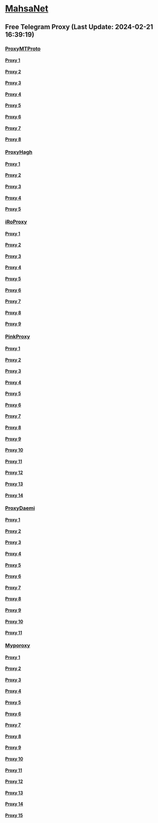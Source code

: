 
# [MahsaNet](https://t.me/mahsa_net)
## Free Telegram Proxy (Last Update: 2024-02-21 16:39:19)
### [ProxyMTProto](https://t.me/ProxyMTProto)
#### [Proxy 1](tg://proxy?server=89.35.131.5&port=8085&secret=FgMBAgABAAH8AwOG4kw63Q%3D%3D)
#### [Proxy 2](tg://proxy?server=89.35.131.6&port=8085&secret=FgMBAgABAAH8AwOG4kw63Q%3D%3D)
#### [Proxy 3](tg://proxy?server=89.35.131.2&port=8085&secret=FgMBAgABAAH8AwOG4kw63Q%3D%3D)
#### [Proxy 4](tg://proxy?server=89.35.131.3&port=8085&secret=FgMBAgABAAH8AwOG4kw63Q%3D%3D)
#### [Proxy 5](tg://proxy?server=89.35.131.4&port=8085&secret=FgMBAgABAAH8AwOG4kw63Q%3D%3D)
#### [Proxy 6](tg://proxy?server=now.lets.begin.we.are.here.123.456.789.111.iranhosevernserver.ir.hosting.mihanwebhost.com.hostiran.net.irwebhost.netdigikala.co.ejhost.ir.west.com.bhostingtalk.ir.xlhost.com.gmail.com.google.com.digikala.com.cloudflare.Slow.Fast.com.notthis1.canadel.sbs.&port=8085&secret=FgMBAgABAAH8AwOG4kw63Q%3D%3D)
#### [Proxy 7](tg://proxy?server=23.88.39.200&port=443&secret=3fQ1mpsyX_HR5QhN8OD3U3s)
#### [Proxy 8](tg://proxy?server=167.235.248.229&port=443&secret=3fQ1mpsyX_HR5QhN8OD3U3s)
### [ProxyHagh](https://t.me/ProxyHagh)
#### [Proxy 1](tg://proxy?server=95.216.52.4&port=8280&secret=FgMBAgABAAH8AwOG4kw63Q%3D%3D)
#### [Proxy 2](tg://proxy?server=95.216.52.4&port=8280&secret=FgMBAgABAAH8AwOG4kw63Q%3D%3D)
#### [Proxy 3](tg://proxy?server=95.216.52.4&port=8280&secret=FgMBAgABAAH8AwOG4kw63Q%3D%3D)
#### [Proxy 4](tg://proxy?server=95.216.52.4&port=8280&secret=FgMBAgABAAH8AwOG4kw63Q%3D%3D)
#### [Proxy 5](tg://proxy?server=95.216.52.4&port=8280&secret=FgMBAgABAAH8AwOG4kw63Q%3D%3D)
### [iRoProxy](https://t.me/iRoProxy)
#### [Proxy 1](tg://proxy?server=144.76.237.2&port=250&secret=FgMBAgABAAH8AwOG4kw63Q%3D%3D)
#### [Proxy 2](tg://proxy?server=176.9.39.106&port=6&secret=FgMBAgABAAH8AwOG4kw63Q%3D%3D)
#### [Proxy 3](tg://proxy?server=146.59.237.114&port=250&secret=FgMBAgABAAH8AwOG4kw63Q%3D%3D)
#### [Proxy 4](tg://proxy?server=146.59.237.113&port=250&secret=FgMBAgABAAH8AwOG4kw63Q%3D%3D)
#### [Proxy 5](tg://proxy?server=146.59.237.123&port=250&secret=FgMBAgABAAH8AwOG4kw63Q%3D%3D)
#### [Proxy 6](tg://proxy?server=95.216.42.159&port=250&secret=FgMBAgABAAH8AwOG4kw63Q%3D%3D)
#### [Proxy 7](tg://proxy?server=144.76.224.91&port=250&secret=FgMBAgABAAH8AwOG4kw63Q%3D%3D)
#### [Proxy 8](tg://proxy?server=144.76.83.123&port=250&secret=FgMBAgABAAH8AwOG4kw63Q%3D%3D)
#### [Proxy 9](tg://proxy?server=88.99.51.105&port=250&secret=FgMBAgABAAH8AwOG4kw63Q%3D%3D)
### [PinkProxy](https://t.me/PinkProxy)
#### [Proxy 1](tg://proxy?server=167.235.230.134&port=4045&secret=FgMBAgABAAH8AwOG4kw63Q==)
#### [Proxy 2](tg://proxy?server=49.13.89.91&port=4045&secret=FgMBAgABAAH8AwOG4kw63Q==)
#### [Proxy 3](tg://proxy?server=188.40.16.186&port=403&secret=FgMBAgABAAH8AwOG4kw63Q==)
#### [Proxy 4](tg://proxy?server=88.99.103.108&port=4045&secret=FgMBAgABAAH8AwOG4kw63Q==)
#### [Proxy 5](tg://proxy?server=128.140.51.109&port=4045&secret=FgMBAgABAAH8AwOG4kw63Q==)
#### [Proxy 6](tg://proxy?server=49.12.76.87&port=4045&secret=FgMBAgABAAH8AwOG4kw63Q==)
#### [Proxy 7](tg://proxy?server=128.140.57.5&port=4045&secret=FgMBAgABAAH8AwOG4kw63Q==)
#### [Proxy 8](tg://proxy?server=88.99.30.98&port=4045&secret=FgMBAgABAAH8AwOG4kw63Q==)
#### [Proxy 9](tg://proxy?server=88.99.103.108&port=4045&secret=FgMBAgABAAH8AwOG4kw63Q==)
#### [Proxy 10](tg://proxy?server=128.140.51.109&port=4045&secret=FgMBAgABAAH8AwOG4kw63Q==)
#### [Proxy 11](tg://proxy?server=49.12.76.87&port=4045&secret=FgMBAgABAAH8AwOG4kw63Q==)
#### [Proxy 12](tg://proxy?server=128.140.57.5&port=4045&secret=FgMBAgABAAH8AwOG4kw63Q==)
#### [Proxy 13](tg://proxy?server=167.235.230.134&port=4045&secret=FgMBAgABAAH8AwOG4kw63Q==)
#### [Proxy 14](tg://proxy?server=88.99.30.98&port=4045&secret=FgMBAgABAAH8AwOG4kw63Q)
### [ProxyDaemi](https://t.me/ProxyDaemi)
#### [Proxy 1](tg://proxy?server=80.85.245.43&port=8085&secret=FgMBAgABAAH8AwOG4kw63QtY2RueWVrdGFuZXQuY29tZmFyYWthdi5jb212YW4ubmFqdmEuY29tAAAAAAAAAAAAAAAAAAAAAAAAAAAAAAAA)
#### [Proxy 2](tg://proxy?server=188.40.170.143&port=2024&secret=FgMBAgABAAH8AwOG4kw63Q%3D%3D)
#### [Proxy 3](tg://proxy?server=49.12.34.94&port=4045&secret=FgMBAgABAAH8AwOG4kw63Q%3D%3D)
#### [Proxy 4](tg://proxy?server=49.13.135.50&port=88&secret=FgMBAgABAAH8AwOG4kw63Q%3D%3D)
#### [Proxy 5](tg://proxy?server=185.231.153.166&port=2024&secret=FgMBAgABAAH8AwOG4kw63Q==)
#### [Proxy 6](tg://proxy?server=188.40.170.143&port=2024&secret=FgMBAgABAAH8AwOG4kw63Q==)
#### [Proxy 7](tg://proxy?server=195.201.109.238&port=250&secret=FgMBAgABAAH8AwOG4kw63Q%3D%3D)
#### [Proxy 8](tg://proxy?server=cloudflare.com.nokia.com.co.uk.do_yo.want_to.clash_with.this.www.microsoft.com.there_is_no.place_like.localhost.www.bing.com.count_with_me.cyou.net.digikala.com.msn.com.bsi.ir.enamad.ir.now_sudo.again_to_fight.everyone.i_am.the_internet.lami-limi.sbs.&port=3443&secret=FgMBAgABAAH8AwOG4kw63Q==)
#### [Proxy 9](tg://proxy?server=195.201.109.238&port=250&secret=FgMBAgABAAH8AwOG4kw63Q%3D%3D)
#### [Proxy 10](tg://proxy?server=78.47.17.247&port=88&secret=FgMBAgABAAH8AwOG4kw63Q%3D%3D)
#### [Proxy 11](tg://proxy?server=80.85.245.29&port=9443&secret=FgMBAgABAAH8AwOG4kw63QtY2RueWVrdGFuZXQuY29tZmFyYWthdi5jb212YW4ubmFqdmEuY29tAAAAAAAAAAAAAAAAAAAAAAAAAAAAAAAA)
### [Myporoxy](https://t.me/Myporoxy)
#### [Proxy 1](tg://proxy?server=cloudflare.com.nokia.com.co.uk.do_yo.want_to.clash_with.this.www.microsoft.com.there_is_no.place_like.localhost.www.bing.com.count_with_me.cyou.net.digikala.com.msn.com.bsi.ir.enamad.ir.now_sudo.again_to_fight.everyone.i_am.the_internet.ractor-berg.sbs.&port=4550&secret=FpABAiIBhwH8AwOG42xL3Q==)
#### [Proxy 2](tg://proxy?server=cloudflare.com.nokia.com.co.uk.do_yo.want_to.clash_with.this.www.microsoft.com.there_is_no.place_like.localhost.www.bing.com.count_with_me.cyou.net.digikala.com.msn.com.bsi.ir.enamad.ir.now_sudo.again_to_fight.everyone.i_am.the_internet.dart-cork.sbs.&port=7667&secret=FpABAiIBhwH8AwOG42xL3Q==)
#### [Proxy 3](tg://proxy?server=141.95.101.170&port=6550&secret=FpABAiIBhwH8AwOG42xL3Q==)
#### [Proxy 4](tg://proxy?server=57.128.85.52&port=6550&secret=FpABAiIBhwH8AwOG42xL3Q==)
#### [Proxy 5](tg://proxy?server=cloudflare.com.nokia.com.web.rubika.ir.feranchesko.info&port=3443&secret=FpABAiIBhwH8AwOG42xL3Q==)
#### [Proxy 6](tg://proxy?server=141.95.101.170&port=6550&secret=FpABAiIBhwH8AwOG42xL3Q==)
#### [Proxy 7](tg://proxy?server=57.128.85.52&port=6550&secret=FpABAiIBhwH8AwOG42xL3Q==)
#### [Proxy 8](tg://proxy?server=cloudflare.com.nokia.com.web.rubika.ir.feranchesko.info&port=3443&secret=FpABAiIBhwH8AwOG42xL3Q==)
#### [Proxy 9](tg://proxy?server=141.95.101.170&port=6550&secret=FpABAiIBhwH8AwOG42xL3Q==)
#### [Proxy 10](tg://proxy?server=57.128.85.52&port=6550&secret=FpABAiIBhwH8AwOG42xL3Q==)
#### [Proxy 11](tg://proxy?server=cloudflare.com.nokia.com.co.uk.do_yo.want_to.clash_with.this.www.microsoft.com.there_is_no.place_like.localhost.www.bing.com.count_with_me.cyou.net.digikala.com.msn.com.bsi.ir.enamad.ir.now_sudo.again_to_fight.everyone.i_am.the_internet.ractor-berg.sbs.&port=4550&secret=FpABAiIBhwH8AwOG42xL3Q==)
#### [Proxy 12](tg://proxy?server=cloudflare.com.nokia.com.co.uk.do_yo.want_to.clash_with.this.www.microsoft.com.there_is_no.place_like.localhost.www.bing.com.count_with_me.cyou.net.digikala.com.msn.com.bsi.ir.enamad.ir.now_sudo.again_to_fight.everyone.i_am.the_internet.dart-cork.sbs.&port=7667&secret=FpABAiIBhwH8AwOG42xL3Q==)
#### [Proxy 13](tg://proxy?server=141.95.101.170&port=6550&secret=FpABAiIBhwH8AwOG42xL3Q==)
#### [Proxy 14](tg://proxy?server=57.128.85.52&port=6550&secret=FpABAiIBhwH8AwOG42xL3Q==)
#### [Proxy 15](tg://proxy?server=cloudflare.com.nokia.com.co.uk.do_yo.want_to.clash_with.this.www.microsoft.com.there_is_no.place_like.localhost.www.bing.com.count_with_me.cyou.net.digikala.com.msn.com.bsi.ir.enamad.ir.now_sudo.again_to_fight.everyone.i_am.the_internet.shert-men.sbs.&port=1201&secret=FpABAiIBhwH8AwOG42xL3Q==)

    